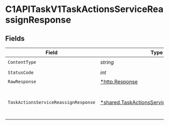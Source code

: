 # C1APITaskV1TaskActionsServiceReassignResponse


## Fields

| Field                                                                                                                         | Type                                                                                                                          | Required                                                                                                                      | Description                                                                                                                   |
| ----------------------------------------------------------------------------------------------------------------------------- | ----------------------------------------------------------------------------------------------------------------------------- | ----------------------------------------------------------------------------------------------------------------------------- | ----------------------------------------------------------------------------------------------------------------------------- |
| `ContentType`                                                                                                                 | *string*                                                                                                                      | :heavy_check_mark:                                                                                                            | N/A                                                                                                                           |
| `StatusCode`                                                                                                                  | *int*                                                                                                                         | :heavy_check_mark:                                                                                                            | N/A                                                                                                                           |
| `RawResponse`                                                                                                                 | [*http.Response](https://pkg.go.dev/net/http#Response)                                                                        | :heavy_minus_sign:                                                                                                            | N/A                                                                                                                           |
| `TaskActionsServiceReassignResponse`                                                                                          | [*shared.TaskActionsServiceReassignResponse](../../models/shared/taskactionsservicereassignresponse.md)                       | :heavy_minus_sign:                                                                                                            | The TaskActionsServiceReassignResponse returns a task view with paths indicating the location of expanded items in the array. |